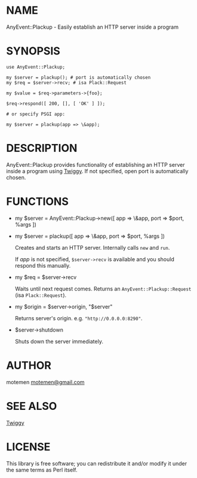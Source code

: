 # NAME

AnyEvent::Plackup - Easily establish an HTTP server inside a program

# SYNOPSIS

    use AnyEvent::Plackup;

    my $server = plackup(); # port is automatically chosen
    my $req = $server->recv; # isa Plack::Request

    my $value = $req->parameters->{foo};

    $req->respond([ 200, [], [ 'OK' ] ]);

    # or specify PSGI app:

    my $server = plackup(app => \&app);

# DESCRIPTION

AnyEvent::Plackup provides functionality of establishing an HTTP server inside a program using [Twiggy](http://search.cpan.org/perldoc?Twiggy). If not specified, open port is automatically chosen.

# FUNCTIONS

- my $server = AnyEvent::Plackup->new(\[ app => \\&app, port => $port, %args \])
- my $server = plackup(\[ app => \\&app, port => $port, %args \])

    Creates and starts an HTTP server. Internally calls `new` and `run`.

    If _app_ is not specified, `$server->recv` is available and you should respond this manually.

- my $req = $server->recv

    Waits until next request comes. Returns an `AnyEvent::Plackup::Request` (isa `Plack::Request`).

- my $origin = $server->origin, "$server"

    Returns server's origin. e.g. `"http://0.0.0.0:8290"`.

- $server->shutdown

    Shuts down the server immediately.

# AUTHOR

motemen <motemen@gmail.com>

# SEE ALSO

[Twiggy](http://search.cpan.org/perldoc?Twiggy)

# LICENSE

This library is free software; you can redistribute it and/or modify
it under the same terms as Perl itself.
